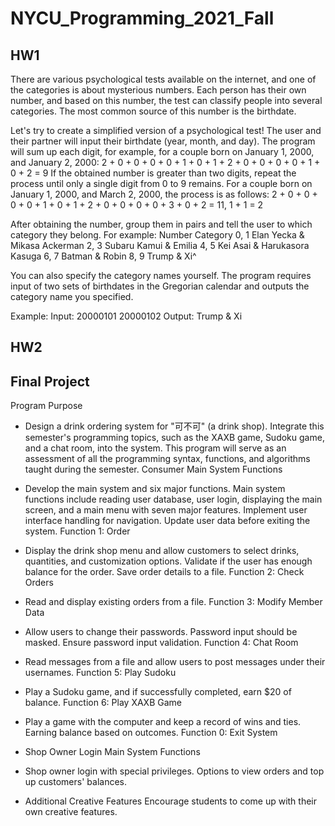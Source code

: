 # NYCU_Programming_2021_Fall

## HW1 
There are various psychological tests available on the internet, and one of the categories is about mysterious numbers. Each person has their own number, and based on this number, the test can classify people into several categories. The most common source of this number is the birthdate.

Let's try to create a simplified version of a psychological test! The user and their partner will input their birthdate (year, month, and day). The program will sum up each digit, for example, for a couple born on January 1, 2000, and January 2, 2000:
2 + 0 + 0 + 0 + 0 + 1 + 0 + 1 + 2 + 0 + 0 + 0 + 0 + 1 + 0 + 2 = 9
If the obtained number is greater than two digits, repeat the process until only a single digit from 0 to 9 remains. For a couple born on January 1, 2000, and March 2, 2000, the process is as follows:
2 + 0 + 0 + 0 + 0 + 1 + 0 + 1 + 2 + 0 + 0 + 0 + 0 + 3 + 0 + 2 = 11, 1 + 1 = 2

After obtaining the number, group them in pairs and tell the user to which category they belong. For example:
Number Category
0, 1 Elan Yecka & Mikasa Ackerman
2, 3 Subaru Kamui & Emilia
4, 5 Kei Asai & Harukasora Kasuga
6, 7 Batman & Robin
8, 9 Trump & Xi^

You can also specify the category names yourself. The program requires input of two sets of birthdates in the Gregorian calendar and outputs the category name you specified.

Example:
Input:
20000101 20000102
Output:
Trump & Xi

## HW2


## Final Project
Program Purpose

+ Design a drink ordering system for "可不可" (a drink shop).
Integrate this semester's programming topics, such as the XAXB game, Sudoku game, and a chat room, into the system.
This program will serve as an assessment of all the programming syntax, functions, and algorithms taught during the semester.
Consumer Main System Functions

+ Develop the main system and six major functions.
Main system functions include reading user database, user login, displaying the main screen, and a main menu with seven major features.
Implement user interface handling for navigation.
Update user data before exiting the system.
Function 1: Order

+ Display the drink shop menu and allow customers to select drinks, quantities, and customization options.
Validate if the user has enough balance for the order.
Save order details to a file.
Function 2: Check Orders

+ Read and display existing orders from a file.
Function 3: Modify Member Data

+ Allow users to change their passwords.
Password input should be masked.
Ensure password input validation.
Function 4: Chat Room

+ Read messages from a file and allow users to post messages under their usernames.
Function 5: Play Sudoku

+ Play a Sudoku game, and if successfully completed, earn $20 of balance.
Function 6: Play XAXB Game

+ Play a game with the computer and keep a record of wins and ties. Earning balance based on outcomes.
Function 0: Exit System

+ Shop Owner Login Main System Functions

+ Shop owner login with special privileges.
Options to view orders and top up customers' balances.
+ Additional Creative Features
Encourage students to come up with their own creative features.
